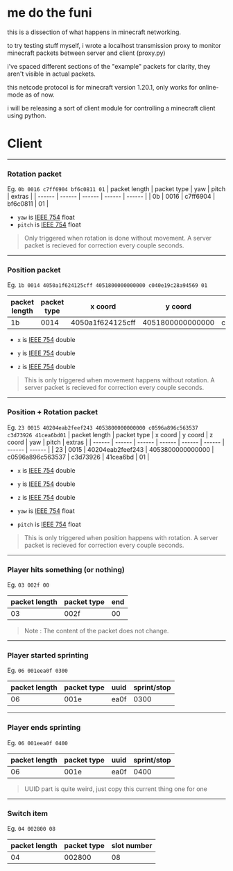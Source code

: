 # me do the funi 

this is a dissection of what happens in minecraft networking.

to try testing stuff myself, i wrote a localhost transmission proxy to monitor minecraft packets between server and client (proxy.py)

i've spaced different sections of the "example" packets for clarity, they aren't visible in actual packets.

this netcode protocol is for minecraft version 1.20.1, only works for online-mode as of now.

i will be releasing a sort of client module for controlling a minecraft client using python.

# Client 
---
### Rotation packet

Eg.
`0b 0016 c7ff6904 bf6c0811 01`
| packet length | packet type | yaw | pitch | extras |
| ------ | ------ | ------ | ------ | ------ | 
| 0b | 0016 | c7ff6904 | bf6c0811 | 01 | 

- `yaw` is [IEEE 754](https://en.wikipedia.org/wiki/IEEE_754) float
- `pitch` is [IEEE 754](https://en.wikipedia.org/wiki/IEEE_754) float

> Only triggered when rotation is done without movement.
> A server packet is recieved for correction every couple seconds.

---
### Position packet

Eg. 
`1b 0014 4050a1f624125cff 4051800000000000 c040e19c28a94569 01`

| packet length | packet type | x coord | y coord | z coord | extras |
| ------ | ------ | ------ | ------ | ------ | ------ |
| 1b | 0014 | 4050a1f624125cff | 4051800000000000 | c040e19c28a94569 | 01 |

- `x` is [IEEE 754](https://en.wikipedia.org/wiki/IEEE_754) double

- `y` is [IEEE 754](https://en.wikipedia.org/wiki/IEEE_754) double

- `z` is [IEEE 754](https://en.wikipedia.org/wiki/IEEE_754) double

> This is only triggered when movement happens without rotation.
> A server packet is recieved for correction every couple seconds.
---
### Position + Rotation packet

Eg. 
`23 0015 40204eab2feef243 4053800000000000 c0596a896c563537 c3d73926 41cea6bd01`
| packet length | packet type | x coord | y coord | z coord | yaw | pitch | extras |
| ------ | ------ | ------ | ------ | ------ | ------ | ------ | ------ |
| 23 | 0015 | 40204eab2feef243 | 4053800000000000 | c0596a896c563537 | c3d73926 | 41cea6bd | 01 |

- `x` is [IEEE 754](https://en.wikipedia.org/wiki/IEEE_754) double

- `y` is [IEEE 754](https://en.wikipedia.org/wiki/IEEE_754) double

- `z` is [IEEE 754](https://en.wikipedia.org/wiki/IEEE_754) double

- `yaw` is [IEEE 754](https://en.wikipedia.org/wiki/IEEE_754) float

- `pitch` is [IEEE 754](https://en.wikipedia.org/wiki/IEEE_754) float

> This is only triggered when position happens with rotation.
> A server packet is recieved for correction every couple seconds.

---
### Player hits something (or nothing)

Eg. 
`03 002f 00`

| packet length | packet type | end | 
| - | - | - |
| 03 | 002f | 00 | 

> Note : The content of the packet does not change.

---
### Player started sprinting

Eg.
`06 001eea0f 0300`

| packet length | packet type | uuid | sprint/stop | 
| - | - | - | - |
| 06 | 001e | ea0f | 0300 | 


---
### Player ends sprinting

Eg.
`06 001eea0f 0400`

| packet length | packet type | uuid | sprint/stop | 
| - | - | - | - |
| 06 | 001e | ea0f | 0400 | 

> UUID part is quite weird, just copy this current thing one for one
---
### Switch item

Eg.
`04 002800 08` 

| packet length | packet type | slot number | 
| - | - | - |
| 04 | 002800 | 08 |
